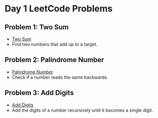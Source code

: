 # Day 1 LeetCode Problems

## Problem 1: Two Sum
- [Two Sum](https://leetcode.com/problems/two-sum/)
- Find two numbers that add up to a target.

## Problem 2: Palindrome Number
- [Palindrome Number](https://leetcode.com/problems/palindrome-number/)
- Check if a number reads the same backwards.

## Problem 3: Add Digits
- [Add Digits](https://leetcode.com/problems/add-digits/)
- Add the digits of a number recursively until it becomes a single digit.
